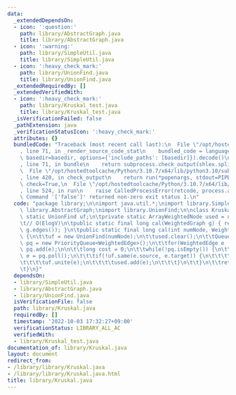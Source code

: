 ```yaml
---
data:
  _extendedDependsOn:
  - icon: ':question:'
    path: library/AbstractGraph.java
    title: library/AbstractGraph.java
  - icon: ':warning:'
    path: library/SimpleUtil.java
    title: library/SimpleUtil.java
  - icon: ':heavy_check_mark:'
    path: library/UnionFind.java
    title: library/UnionFind.java
  _extendedRequiredBy: []
  _extendedVerifiedWith:
  - icon: ':heavy_check_mark:'
    path: library/Kruskal_test.java
    title: library/Kruskal_test.java
  _isVerificationFailed: false
  _pathExtension: java
  _verificationStatusIcon: ':heavy_check_mark:'
  attributes: {}
  bundledCode: "Traceback (most recent call last):\n  File \"/opt/hostedtoolcache/Python/3.10.7/x64/lib/python3.10/site-packages/onlinejudge_verify/documentation/build.py\"\
    , line 71, in _render_source_code_stat\n    bundled_code = language.bundle(stat.path,\
    \ basedir=basedir, options={'include_paths': [basedir]}).decode()\n  File \"/opt/hostedtoolcache/Python/3.10.7/x64/lib/python3.10/site-packages/onlinejudge_verify/languages/user_defined.py\"\
    , line 71, in bundle\n    return subprocess.check_output(shlex.split(command))\n\
    \  File \"/opt/hostedtoolcache/Python/3.10.7/x64/lib/python3.10/subprocess.py\"\
    , line 420, in check_output\n    return run(*popenargs, stdout=PIPE, timeout=timeout,\
    \ check=True,\n  File \"/opt/hostedtoolcache/Python/3.10.7/x64/lib/python3.10/subprocess.py\"\
    , line 524, in run\n    raise CalledProcessError(retcode, process.args,\nsubprocess.CalledProcessError:\
    \ Command '['false']' returned non-zero exit status 1.\n"
  code: "package library;\n\nimport java.util.*;\nimport library.SimpleUtil;\nimport\
    \ library.AbstractGraph;\nimport library.UnionFind;\n\nclass Kruskal {\n\tprivate\
    \ static UnionFind uf;\n\tprivate static ArrayWeightedNode used = new ArrayWeightedNode(-1);\n\
    \t// O(ElogV)\n\tpublic static final long cal(WeightedGraph g) { return cal(g.numNode,\
    \ g.edges()); }\n\tpublic static final long cal(int numNode, WeightedNode edges)\
    \ {\n\t\tuf = new UnionFind(numNode);\n\t\tused.clear();\n\t\tQueue<WeightedEdge>\
    \ pq = new PriorityQueue<WeightedEdge>();\n\t\tfor(WeightedEdge e : edges) if(!SimpleUtil.isINF(e.cost))\
    \ pq.add(e);\n\n\t\tlong cost = 0;\n\t\twhile(!pq.isEmpty()) {\n\t\t\tWeightedEdge\
    \ e = pq.poll();\n\t\t\tif(!uf.same(e.source, e.target)) {\n\t\t\t\tcost += e.cost;\n\
    \t\t\t\tuf.unite(e);\n\t\t\t\tused.add(e);\n\t\t\t}\n\t\t}\n\t\treturn cost;\n\
    \t}\n}"
  dependsOn:
  - library/SimpleUtil.java
  - library/AbstractGraph.java
  - library/UnionFind.java
  isVerificationFile: false
  path: library/Kruskal.java
  requiredBy: []
  timestamp: '2022-10-03 17:32:27+09:00'
  verificationStatus: LIBRARY_ALL_AC
  verifiedWith:
  - library/Kruskal_test.java
documentation_of: library/Kruskal.java
layout: document
redirect_from:
- /library/library/Kruskal.java
- /library/library/Kruskal.java.html
title: library/Kruskal.java
---
```

